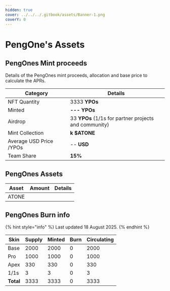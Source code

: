 ```yaml
---
hidden: true
cover: ../../../.gitbook/assets/Banner-1.png
coverY: 0
---
```


# PengOne's Assets

## PengOnes Mint proceeds

Details of the PengOnes mint proceeds, allocation and base price to calculate the APRs.

<table><thead><tr><th width="181">Category</th><th>Details </th></tr></thead><tbody><tr><td>NFT Quantity</td><td>3333 <strong>YPOs</strong></td></tr><tr><td>Minted</td><td> <strong>--- YPOs</strong></td></tr><tr><td>Airdrop</td><td>33 <strong>YPOs</strong> (1/1s for partner projects and community)</td></tr><tr><td>Mint Collection </td><td><strong>k $ATONE</strong> </td></tr><tr><td>Average USD Price /YPOs</td><td>-- <strong>USD</strong></td></tr><tr><td>Team Share</td><td><strong>15%</strong> </td></tr></tbody></table>

## PengOnes Assets

| Asset | Amount | Details |
| ----- | ------ | ------- |
| ATONE |        |         |

## PengOnes Burn info&#x20;

{% hint style="info" %}
Last updated  18 August 2025.
{% endhint %}

<table><thead><tr><th>Skin</th><th data-type="number">Supply</th><th data-type="number">Minted</th><th data-type="number">Burn</th><th data-type="number">Circulating</th></tr></thead><tbody><tr><td>Base</td><td>2000</td><td>2000</td><td>0</td><td>2000</td></tr><tr><td>Pro</td><td>1000</td><td>1000</td><td>0</td><td>1000</td></tr><tr><td>Apex</td><td>330</td><td>330</td><td>0</td><td>330</td></tr><tr><td>1/1s</td><td>3</td><td>3</td><td>0</td><td>3</td></tr><tr><td><strong>Total</strong></td><td>3333</td><td>3333</td><td>0</td><td>3333</td></tr></tbody></table>

